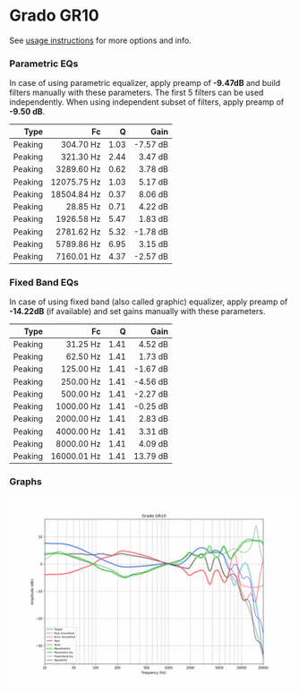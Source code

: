 # Grado GR10
See [usage instructions](https://github.com/jaakkopasanen/AutoEq#usage) for more options and info.

### Parametric EQs
In case of using parametric equalizer, apply preamp of **-9.47dB** and build filters manually
with these parameters. The first 5 filters can be used independently.
When using independent subset of filters, apply preamp of **-9.50 dB**.

| Type    | Fc          |    Q | Gain     |
|--------:|------------:|-----:|---------:|
| Peaking | 304.70 Hz   | 1.03 | -7.57 dB |
| Peaking | 321.30 Hz   | 2.44 | 3.47 dB  |
| Peaking | 3289.60 Hz  | 0.62 | 3.78 dB  |
| Peaking | 12075.75 Hz | 1.03 | 5.17 dB  |
| Peaking | 18504.84 Hz | 0.37 | 8.06 dB  |
| Peaking | 28.85 Hz    | 0.71 | 4.22 dB  |
| Peaking | 1926.58 Hz  | 5.47 | 1.83 dB  |
| Peaking | 2781.62 Hz  | 5.32 | -1.78 dB |
| Peaking | 5789.86 Hz  | 6.95 | 3.15 dB  |
| Peaking | 7160.01 Hz  | 4.37 | -2.57 dB |

### Fixed Band EQs
In case of using fixed band (also called graphic) equalizer, apply preamp of **-14.22dB**
(if available) and set gains manually with these parameters.

| Type    | Fc          |    Q | Gain     |
|--------:|------------:|-----:|---------:|
| Peaking | 31.25 Hz    | 1.41 | 4.52 dB  |
| Peaking | 62.50 Hz    | 1.41 | 1.73 dB  |
| Peaking | 125.00 Hz   | 1.41 | -1.67 dB |
| Peaking | 250.00 Hz   | 1.41 | -4.56 dB |
| Peaking | 500.00 Hz   | 1.41 | -2.27 dB |
| Peaking | 1000.00 Hz  | 1.41 | -0.25 dB |
| Peaking | 2000.00 Hz  | 1.41 | 2.83 dB  |
| Peaking | 4000.00 Hz  | 1.41 | 3.31 dB  |
| Peaking | 8000.00 Hz  | 1.41 | 4.09 dB  |
| Peaking | 16000.01 Hz | 1.41 | 13.79 dB |

### Graphs
![](./Grado%20GR10.png)